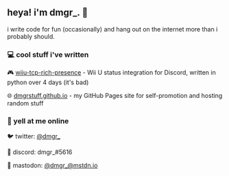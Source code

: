 ## heya! i'm dmgr_. 👋

i write code for fun (occasionally) and hang out on the internet more than i probably should.

### 💻 cool stuff i've written

🎮 [wiiu-tcp-rich-presence](https://github.com/dmgrstuff/wiiu-tcp-rich-presence) - Wii U status integration for Discord, written in python over 4 days (it's bad)

🌐 [dmgrstuff.github.io](https://github.com/dmgrstuff/dmgrstuff.github.io) - my GitHub Pages site for self-promotion and hosting random stuff

### 💬 yell at me online

🐦 twitter: [@dmgr_](https://twitter.com/dmgr_)

💬 discord: dmgr_#5616

🐘 mastodon: [@dmgr_@mstdn.io](https://mstdn.io/@dmgr_)
